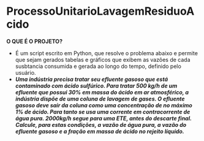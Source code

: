 # ProcessoUnitarioLavagemResiduoAcido
**O QUE É O PROJETO?**

- É um script escrito em Python, que resolve o problema abaixo e permite que sejam gerados tabelas e gráficos que exibem as vazões de cada susbtancia consumida e gerada ao longo do tempo, definido pelo usuário.
- ***Uma indústria precisa tratar seu efluente gasoso que está contaminado com ácido sulfúrico. Para tratar 500 kg/h de um efluente que possui 30% em massa do ácido em ar atmosférico, a indústria dispõe de uma coluna de lavagem de gases. O efluente gasoso deve sair da coluna como uma concentração de no máximo 1% de ácido. Para tanto se usa uma corrente em contracorrente de água pura. 2000kg/h segue para uma ETE, antes do descarte final. Calcule, para estas condições, a vazão de água pura, a vazão do efluente gasoso e a fração em massa de ácido no rejeito líquido.***
  

